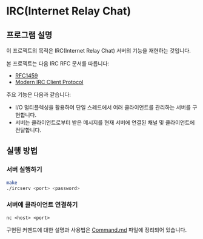 # IRC(Internet Relay Chat)


## 프로그램 설명
이 프로젝트의 목적은 IRC(Internet Relay Chat) 서버의 기능을 재현하는 것입니다.

본 프로젝트는 다음 IRC RFC 문서를 따릅니다:
- [RFC1459](https://datatracker.ietf.org/doc/html/rfc1459)
- [Modern IRC Client Protocol](https://modern.ircdocs.horse/)

주요 기능은 다음과 같습니다:
- I/O 멀티플렉싱을 활용하여 단일 스레드에서 여러 클라이언트를 관리하는 서버를 구현합니다.
- 서버는 클라이언트로부터 받은 메시지를 현재 서버에 연결된 채널 및 클라이언트에 전달합니다.

## 실행 방법
### 서버 실행하기
```bash
make
./ircserv <port> <password>
```

### 서버에 클라이언트 연결하기
```
nc <host> <port>
```

구현된 커맨드에 대한 설명과 사용법은 [Command.md](./Command.md) 파일에 정리되어 있습니다.
